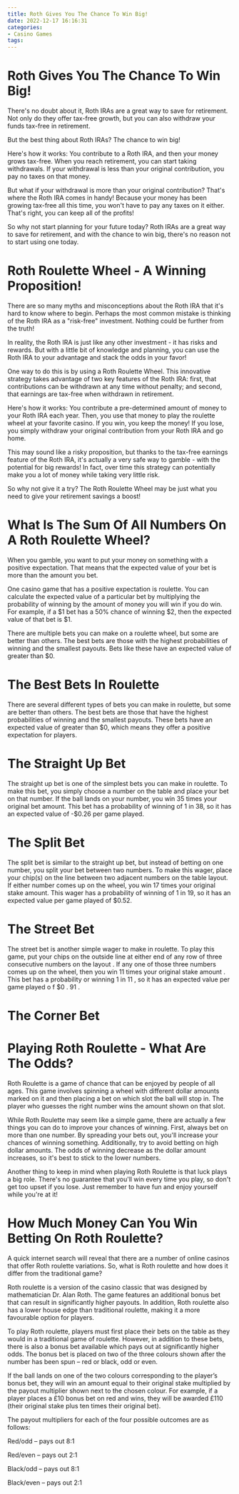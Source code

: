 ```yaml
---
title: Roth Gives You The Chance To Win Big!
date: 2022-12-17 16:16:31
categories:
- Casino Games
tags:
---
```



#  Roth Gives You The Chance To Win Big!

There's no doubt about it, Roth IRAs are a great way to save for retirement. Not only do they offer tax-free growth, but you can also withdraw your funds tax-free in retirement.

But the best thing about Roth IRAs? The chance to win big!

Here's how it works: You contribute to a Roth IRA, and then your money grows tax-free. When you reach retirement, you can start taking withdrawals. If your withdrawal is less than your original contribution, you pay no taxes on that money.

But what if your withdrawal is more than your original contribution? That's where the Roth IRA comes in handy! Because your money has been growing tax-free all this time, you won't have to pay any taxes on it either. That's right, you can keep all of the profits!

So why not start planning for your future today? Roth IRAs are a great way to save for retirement, and with the chance to win big, there's no reason not to start using one today.

#  Roth Roulette Wheel - A Winning Proposition!

There are so many myths and misconceptions about the Roth IRA that it's hard to know where to begin. Perhaps the most common mistake is thinking of the Roth IRA as a "risk-free" investment. Nothing could be further from the truth!

In reality, the Roth IRA is just like any other investment - it has risks and rewards. But with a little bit of knowledge and planning, you can use the Roth IRA to your advantage and stack the odds in your favor!

One way to do this is by using a Roth Roulette Wheel. This innovative strategy takes advantage of two key features of the Roth IRA: first, that contributions can be withdrawn at any time without penalty; and second, that earnings are tax-free when withdrawn in retirement.

Here's how it works: You contribute a pre-determined amount of money to your Roth IRA each year. Then, you use that money to play the roulette wheel at your favorite casino. If you win, you keep the money! If you lose, you simply withdraw your original contribution from your Roth IRA and go home.

This may sound like a risky proposition, but thanks to the tax-free earnings feature of the Roth IRA, it's actually a very safe way to gamble - with the potential for big rewards! In fact, over time this strategy can potentially make you a lot of money while taking very little risk.

So why not give it a try? The Roth Roulette Wheel may be just what you need to give your retirement savings a boost!

#  What Is The Sum Of All Numbers On A Roth Roulette Wheel?

When you gamble, you want to put your money on something with a positive expectation. That means that the expected value of your bet is more than the amount you bet. 

One casino game that has a positive expectation is roulette. You can calculate the expected value of a particular bet by multiplying the probability of winning by the amount of money you will win if you do win. For example, if a $1 bet has a 50% chance of winning $2, then the expected value of that bet is $1. 

There are multiple bets you can make on a roulette wheel, but some are better than others. The best bets are those with the highest probabilities of winning and the smallest payouts. Bets like these have an expected value of greater than $0. 

 # The Best Bets In Roulette

There are several different types of bets you can make in roulette, but some are better than others. The best bets are those that have the highest probabilities of winning and the smallest payouts. These bets have an expected value of greater than $0, which means they offer a positive expectation for players. 

# The Straight Up Bet 
The straight up bet is one of the simplest bets you can make in roulette. To make this bet, you simply choose a number on the table and place your bet on that number. If the ball lands on your number, you win 35 times your original bet amount. This bet has a probability of winning of 1 in 38, so it has an expected value of -$0.26 per game played. 

# The Split Bet 
The split bet is similar to the straight up bet, but instead of betting on one number, you split your bet between two numbers. To make this wager, place your chip(s) on the line between two adjacent numbers on the table layout. If either number comes up on the wheel, you win 17 times your original stake amount. This wager has a probability of winning of 1 in 19, so it has an expected value per game played of $0.52. 

# The Street Bet 
The street bet is another simple wager to make in roulette. To play this game, put your chips on the outside line at either end of any row of three consecutive numbers on the layout . If any one of those three numbers comes up on the wheel, then you win 11 times your original stake amount . This bet has a probability or winning 1 in 11 , so it has an expected value per game played o f $0 . 91 . 

# The Corner Bet

#  Playing Roth Roulette - What Are The Odds?

Roth Roulette is a game of chance that can be enjoyed by people of all ages. This game involves spinning a wheel with different dollar amounts marked on it and then placing a bet on which slot the ball will stop in. The player who guesses the right number wins the amount shown on that slot.

While Roth Roulette may seem like a simple game, there are actually a few things you can do to improve your chances of winning. First, always bet on more than one number. By spreading your bets out, you'll increase your chances of winning something. Additionally, try to avoid betting on high dollar amounts. The odds of winning decrease as the dollar amount increases, so it's best to stick to the lower numbers.

Another thing to keep in mind when playing Roth Roulette is that luck plays a big role. There's no guarantee that you'll win every time you play, so don't get too upset if you lose. Just remember to have fun and enjoy yourself while you're at it!

#  How Much Money Can You Win Betting On Roth Roulette?

A quick internet search will reveal that there are a number of online casinos that offer Roth roulette variations. So, what is Roth roulette and how does it differ from the traditional game?

Roth roulette is a version of the casino classic that was designed by mathematician Dr. Alan Roth. The game features an additional bonus bet that can result in significantly higher payouts. In addition, Roth roulette also has a lower house edge than traditional roulette, making it a more favourable option for players.

To play Roth roulette, players must first place their bets on the table as they would in a traditional game of roulette. However, in addition to these bets, there is also a bonus bet available which pays out at significantly higher odds. The bonus bet is placed on two of the three colours shown after the number has been spun – red or black, odd or even.

If the ball lands on one of the two colours corresponding to the player’s bonus bet, they will win an amount equal to their original stake multiplied by the payout multiplier shown next to the chosen colour. For example, if a player places a £10 bonus bet on red and wins, they will be awarded £110 (their original stake plus ten times their original bet).

The payout multipliers for each of the four possible outcomes are as follows:

Red/odd – pays out 8:1

Red/even – pays out 2:1

Black/odd – pays out 8:1

Black/even – pays out 2:1